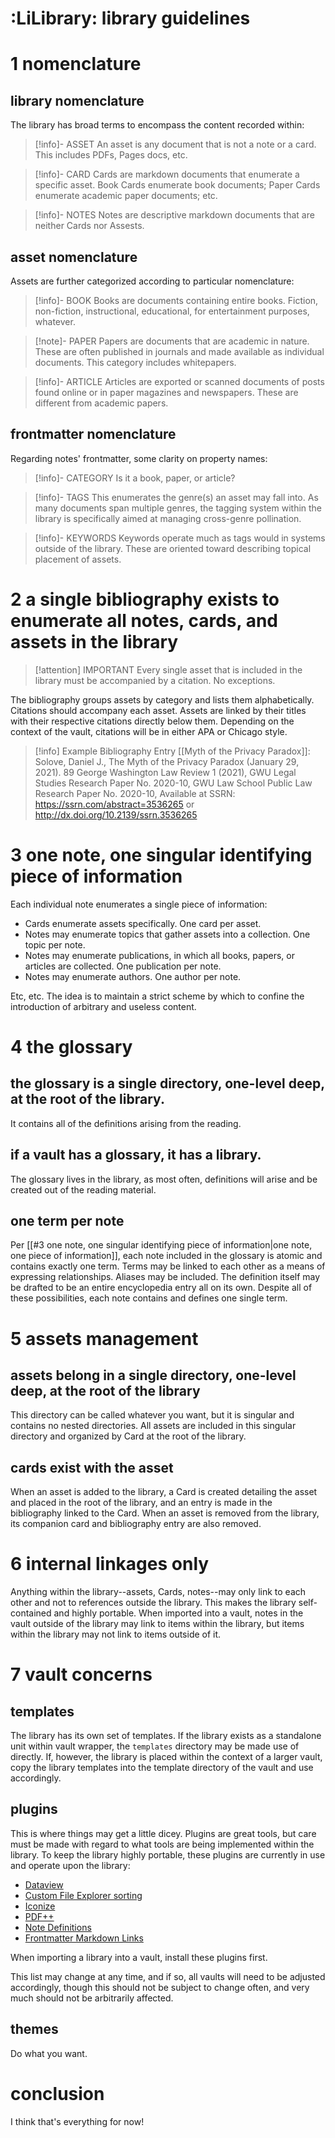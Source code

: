 
# :LiLibrary: library guidelines

# 1 nomenclature
## library nomenclature
The library has broad terms to encompass the content recorded within:

> [!info]- ASSET
> An asset is any document that is not a note or a card. This includes PDFs, Pages docs, etc.

> [!info]- CARD
> Cards are markdown documents that enumerate a specific asset. Book Cards enumerate book documents; Paper Cards enumerate academic paper documents; etc.

> [!info]- NOTES
> Notes are descriptive markdown documents that are neither Cards nor Assests.
## asset nomenclature
Assets are further categorized according to particular nomenclature:

> [!info]- BOOK
> Books are documents containing entire books. Fiction, non-fiction, instructional, educational, for entertainment purposes, whatever.

> [!note]- PAPER
> Papers are documents that are academic in nature. These are often published in journals and made available as individual documents. This category includes whitepapers.

> [!info]- ARTICLE
> Articles are exported or scanned documents of posts found online or in paper magazines and newspapers. These are different from academic papers.

## frontmatter nomenclature
Regarding notes' frontmatter, some clarity on property names:

> [!info]- CATEGORY
> Is it a book, paper, or article?

> [!info]- TAGS
> This enumerates the genre(s) an asset may fall into. As many documents span multiple genres, the tagging system within the library is specifically aimed at managing cross-genre pollination. 

> [!info]- KEYWORDS
> Keywords operate much as tags would in systems outside of the library. These are oriented toward describing topical placement of assets.

# 2 a single bibliography exists to enumerate all notes, cards, and assets in the library

> [!attention] IMPORTANT
> Every single asset that is included in the library must be accompanied by a citation. No exceptions.

The bibliography groups assets by category and lists them alphabetically. Citations should accompany each asset. Assets are linked by their titles with their respective citations directly below them. Depending on the context of the vault, citations will be in either APA or Chicago style.

> [!info] Example Bibliography Entry
> [[Myth of the Privacy Paradox]]:
Solove, Daniel J., The Myth of the Privacy Paradox (January 29, 2021). 89 George Washington Law Review 1 (2021), GWU Legal Studies Research Paper No. 2020-10, GWU Law School Public Law Research Paper No. 2020-10, Available at SSRN: https://ssrn.com/abstract=3536265 or http://dx.doi.org/10.2139/ssrn.3536265 

# 3 one note, one singular identifying piece of information
Each individual note enumerates a single piece of information:

- Cards enumerate assets specifically. One card per asset.
- Notes may enumerate topics that gather assets into a collection. One topic per note.
- Notes may enumerate publications, in which all books, papers, or articles are collected. One publication per note.
- Notes may enumerate authors. One author per note.

Etc, etc. The idea is to maintain a strict scheme by which to confine the introduction of arbitrary and useless content.

# 4 the glossary
## the glossary is a single directory, one-level deep, at the root of the library.
It contains all of the definitions arising from the reading.
## if a vault has a glossary, it has a library.
The glossary lives in the library, as most often, definitions will arise and be created out of the reading material.
## one term per note
Per [[#3 one note, one singular identifying piece of information|one note, one piece of information]], each note included in the glossary is atomic and contains exactly one term. Terms may be linked to each other as a means of expressing relationships. Aliases may be included. The definition itself may be drafted to be an entire encyclopedia entry all on its own. Despite all of these possibilities, each note contains and defines one single term.
# 5 assets management
## assets belong in a single directory, one-level deep, at the root of the library
This directory can be called whatever you want, but it is singular and contains no nested directories. All assets are included in this singular directory and organized by Card at the root of the library.
## cards exist with the asset
When an asset is added to the library, a Card is created detailing the asset and placed in the root of the library, and an entry is made in the bibliography linked to the Card. When an asset is removed from the library, its companion card and bibliography entry are also removed.
# 6 internal linkages only
Anything within the library--assets, Cards, notes--may only link to each other and not to references outside the library. This makes the library self-contained and highly portable. When imported into a vault, notes in the vault outside of the library may link to items within the library, but items within the library may not link to items outside of it.
# 7 vault concerns
## templates
The library has its own set of templates. If the library exists as a standalone unit within vault wrapper, the `templates`  directory may be made use of directly. If, however, the library is placed within the context of a larger vault, copy the library templates into the template directory of the vault and use accordingly.
## plugins
This is where things may get a little dicey. Plugins are great tools, but care must be made with regard to what tools are being implemented within the library. To keep the library highly portable, these plugins are currently in use and operate upon the library:

- [Dataview](https://github.com/blacksmithgu/obsidian-dataview) 
- [Custom File Explorer sorting](https://github.com/SebastianMC/obsidian-custom-sort) 
- [Iconize](https://github.com/FlorianWoelki/obsidian-iconize) 
- [PDF++](https://github.com/RyotaUshio/obsidian-pdf-plus) 
- [Note Definitions](https://github.com/dominiclet/obsidian-note-definitions) 
- [Frontmatter Markdown Links](https://github.com/mnaoumov/obsidian-frontmatter-markdown-links) 

When importing a library into a vault, install these plugins first.

This list may change at any time, and if so, all vaults will need to be adjusted accordingly, though this should not be subject to change often, and very much should not be arbitrarily affected.

## themes
Do what you want.

# conclusion
I think that's everything for now!